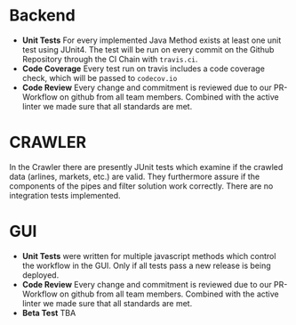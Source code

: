 # Backend

* **Unit Tests** For every implemented Java Method exists at least one unit test using JUnit4. The test will be run on every commit on the Github Repository through the CI Chain with `travis.ci`.
* **Code Coverage** Every test run on travis includes a code coverage check, which will be passed to `codecov.io`  
* **Code Review** Every change and commitment is reviewed due to our PR-Workflow on github from all team members. Combined with the active linter we made sure that all standards are met.

# CRAWLER
In the Crawler there are presently JUnit tests which examine if the crawled data (arlines, markets, etc.) are valid. They furthermore assure if the components of the pipes and filter solution work correctly.
There are no integration tests implemented.

# GUI

* **Unit Tests** were written for multiple javascript methods which control the workflow in the GUI. Only if all tests pass a new release is being deployed.
* **Code Review** Every change and commitment is reviewed due to our PR-Workflow on github from all team members. Combined with the active linter we made sure that all standards are met.
* **Beta Test** TBA
